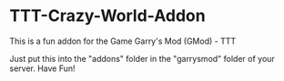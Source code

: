 # TTT-Crazy-World-Addon
This is a fun addon for the Game Garry's Mod (GMod) - TTT

Just put this into the "addons" folder in the "garrysmod" folder of your server.
Have Fun!
